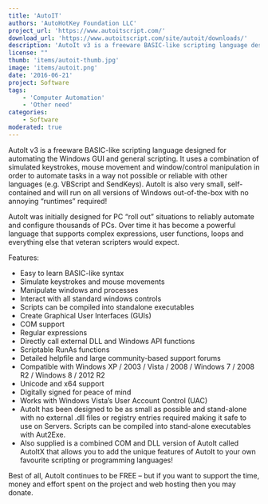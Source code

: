 ```yaml
---
title: 'AutoIT'
authors: 'AutoHotKey Foundation LLC'
project_url: 'https://www.autoitscript.com/'
download_url: 'https://www.autoitscript.com/site/autoit/downloads/'
description: 'AutoIt v3 is a freeware BASIC-like scripting language designed for automating the Windows GUI and general scripting. It uses a combination of simulated keystrokes, mouse movement and window/control manipulation in order to automate tasks in a way not possible or reliable with other languages.'
license: ""
thumb: 'items/autoit-thumb.jpg'
image: 'items/autoit.png'
date: '2016-06-21'
project: Software
tags:
    - 'Computer Automation'
    - 'Other need'
categories:
    - Software
moderated: true
---
```

AutoIt v3 is a freeware BASIC-like scripting language designed for automating the Windows GUI and general scripting. It uses a combination of simulated keystrokes, mouse movement and window/control manipulation in order to automate tasks in a way not possible or reliable with other languages (e.g. VBScript and SendKeys). AutoIt is also very small, self-contained and will run on all versions of Windows out-of-the-box with no annoying “runtimes” required!

AutoIt was initially designed for PC “roll out” situations to reliably automate and configure thousands of PCs. Over time it has become a powerful language that supports complex expressions, user functions, loops and everything else that veteran scripters would expect.

Features:

* Easy to learn BASIC-like syntax
* Simulate keystrokes and mouse movements
* Manipulate windows and processes
* Interact with all standard windows controls
* Scripts can be compiled into standalone executables
* Create Graphical User Interfaces (GUIs)
* COM support
* Regular expressions
* Directly call external DLL and Windows API functions
* Scriptable RunAs functions
* Detailed helpfile and large community-based support forums
* Compatible with Windows XP / 2003 / Vista / 2008 / Windows 7 / 2008 R2 / Windows 8 / 2012 R2
* Unicode and x64 support
* Digitally signed for peace of mind
* Works with Windows Vista’s User Account Control (UAC)
* AutoIt has been designed to be as small as possible and stand-alone with no external .dll files or registry entries required making it safe to use on Servers. Scripts can be compiled into stand-alone executables with Aut2Exe.
* Also supplied is a combined COM and DLL version of AutoIt called AutoItX that allows you to add the unique features of AutoIt to your own favourite scripting or programming languages!

Best of all, AutoIt continues to be FREE – but if you want to support the time, money and effort spent on the project and web hosting then you may donate.